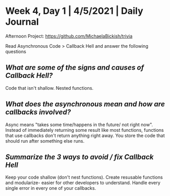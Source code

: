# Week 4, Day 1 | 4/5/2021 | Daily Journal

Afternoon Project: https://github.com/MichaelaBickish/trivia

Read Asynchronous Code > Callback Hell and answer the following questions

## *What are some of the signs and causes of Callback Hell?*
Code that isn't shallow. Nested functions. 

## *What does the asynchronous mean and how are callbacks involved?*
Async means "takes some time/happens in the future/ not right now". Instead of immediately returning some result like most functions, functions that use callbacks don't return anything right away. You store the code that should run after something else runs.

## *Summarize the 3 ways to avoid / fix Callback Hell*
Keep your code shallow (don't nest functions). Create resusable functions and modularize- easier for other developers to understand. Handle every single error in every one of your callbacks.